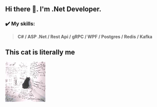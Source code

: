 ## Hi there 👋. I'm .Net Developer.

### :heavy_check_mark: My skills: 
> **C# / ASP .Net / Rest Api / gRPC / WPF / Postgres / Redis / Kafka**

## This cat is literally me
![me](images/literallyMe.jpg)

<!--
**RuslanKazankov/RuslanKazankov** is a ✨ _special_ ✨ repository because its `README.md` (this file) appears on your GitHub profile.

Here are some ideas to get you started:

- 🔭 I’m currently working on ...
- 🌱 I’m currently learning ...
- 👯 I’m looking to collaborate on ...
- 🤔 I’m looking for help with ...
- 💬 Ask me about ...
- 📫 How to reach me: ...
- 😄 Pronouns: ...
- ⚡ Fun fact: ...
-->
